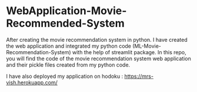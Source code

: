# WebApplication-Movie-Recommended-System

After creating the movie recommendation system in python. I have created the web application and integrated my python code (ML-Movie-Recommendation-System) with the help of streamlit package. 
In this repo, you will find the code of the movie recommendation system web application and their pickle files created from my python code. 

I have also deployed my application on hodoku : https://mrs-vish.herokuapp.com/

